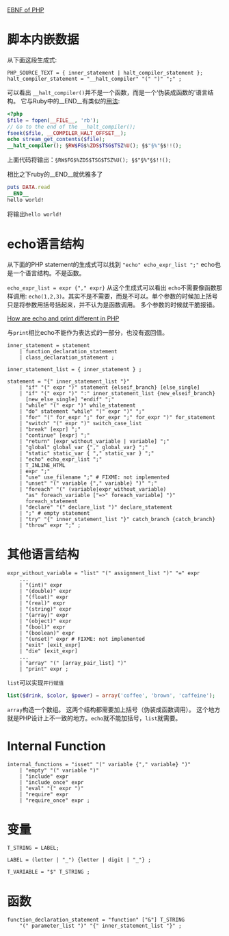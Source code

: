 [EBNF of PHP](http://www.icosaedro.it/articoli/php-syntax-ebnf.txt)

脚本内嵌数据
============

从下面这段生成式:
```
PHP_SOURCE_TEXT = { inner_statement | halt_compiler_statement };
halt_compiler_statement = "__halt_compiler" "(" ")" ";" ;
```

可以看出 `__halt_compiler()`并不是一个函数，而是一个‘伪装成函数的’语言结构。
它与Ruby中的__END__有类似的[用法](http://stackoverflow.com/questions/5270486/whats-halt-compiler-in-php-for):

```php
<?php
$file = fopen(__FILE__, 'rb');
// Go to the end of the __halt_compiler();
fseek($file, __COMPILER_HALT_OFFSET__);
echo stream_get_contents($file);
__halt_compiler(); §RW$FG$%ZDS$TSG$TSZ%U(); §$"§%"§$!!();
```
上面代码将输出：`§RW$FG$%ZDS$TSG$TSZ%U(); §$"§%"§$!!();`

相比之下ruby的\_\_END\_\_就优雅多了

```ruby
puts DATA.read
__END__
hello world!
```
将输出`hello world!`

echo语言结构
============

从下面的PHP statement的生成式可以找到
`"echo" echo_expr_list ";"` echo也是一个语言结构。不是函数。

`echo_expr_list = expr {"," expr}` 从这个生成式可以看出 `echo`不需要像函数那样调用:
`echo(1,2,3)`。其实不是不需要，而是不可以。单个参数的时候加上括号只是将参数用括号括起来，并不认为是函数调用。
多个参数的时候就干脆报错。

[How are echo and print different in PHP](http://stackoverflow.com/questions/234241/how-are-echo-and-print-different-in-php)

与`print`相比echo不能作为表达式的一部分，也没有返回值。

```
inner_statement = statement
	| function_declaration_statement
	| class_declaration_statement ;

inner_statement_list = { inner_statement } ;

statement = "{" inner_statement_list "}"
	| "if" "(" expr ")" statement {elseif_branch} [else_single]
	| "if" "(" expr ")" ":" inner_statement_list {new_elseif_branch}
	  [new_else_single] "endif" ";"
	| "while" "(" expr ")" while_statement
	| "do" statement "while" "(" expr ")" ";"
	| "for" "(" for_expr ";" for_expr ";" for_expr ")" for_statement
	| "switch" "(" expr ")" switch_case_list
	| "break" [expr] ";"
	| "continue" [expr] ";"
	| "return" [expr_without_variable | variable] ";"
	| "global" global_var {"," global_var} ";"
	| "static" static_var { "," static_var } ";"
	| "echo" echo_expr_list ";"
	| T_INLINE_HTML
	| expr ";"
	| "use" use_filename ";" # FIXME: not implemented
	| "unset" "(" variable {"," variable} ")" ";"
	| "foreach" "(" (variable|expr_without_variable)
	  "as" foreach_variable ["=>" foreach_variable] ")"
	  foreach_statement
	| "declare" "(" declare_list ")" declare_statement
	| ";" # empty statement
	| "try" "{" inner_statement_list "}" catch_branch {catch_branch}
	| "throw" expr ";" ;
```

其他语言结构
============

```
expr_without_variable = "list" "(" assignment_list ")" "=" expr
	...
	| "(int)" expr
	| "(double)" expr
	| "(float)" expr
	| "(real)" expr
	| "(string)" expr
	| "(array)" expr
	| "(object)" expr
	| "(bool)" expr
	| "(boolean)" expr
	| "(unset)" expr # FIXME: not implemented
	| "exit" [exit_expr]
	| "die" [exit_expr]
	...
	| "array" "(" [array_pair_list] ")"
	| "print" expr ;
```

`list`可以实现`并行赋值`

```php
list($drink, $color, $power) = array('coffee', 'brown', 'caffeine');
```
`array`构造一个数组。
这两个结构都需要加上括号（伪装成函数调用）。
这个地方就是PHP设计上不一致的地方。`echo`就不能加括号，`list`就需要。

Internal Function
=================

```
internal_functions = "isset" "(" variable {"," variable} ")"
	| "empty" "(" variable ")"
	| "include" expr
	| "include_once" expr
	| "eval" "(" expr ")"
	| "require" expr
	| "require_once" expr ;
```


变量
====
```
T_STRING = LABEL;

LABEL = (letter | "_") {letter | digit | "_"} ;

T_VARIABLE = "$" T_STRING ;
```

函数
====
```
function_declaration_statement = "function" ["&"] T_STRING
	"(" parameter_list ")" "{" inner_statement_list "}" ;
```
